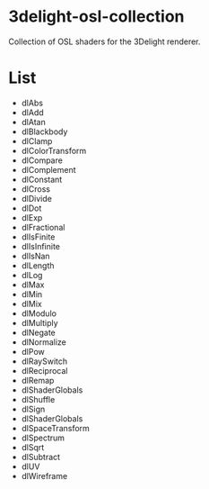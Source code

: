 3delight-osl-collection
===

Collection of OSL shaders for the 3Delight renderer.

List
===

* dlAbs
* dlAdd
* dlAtan
* dlBlackbody
* dlClamp
* dlColorTransform
* dlCompare
* dlComplement
* dlConstant
* dlCross
* dlDivide
* dlDot
* dlExp
* dlFractional
* dlIsFinite
* dlIsInfinite
* dlIsNan
* dlLength
* dlLog
* dlMax
* dlMin
* dlMix
* dlModulo
* dlMultiply
* dlNegate
* dlNormalize
* dlPow
* dlRaySwitch
* dlReciprocal
* dlRemap
* dlShaderGlobals
* dlShuffle
* dlSign
* dlShaderGlobals
* dlSpaceTransform
* dlSpectrum
* dlSqrt
* dlSubtract
* dlUV
* dlWireframe
